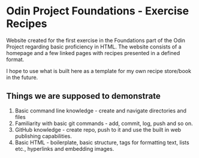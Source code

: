 # Odin Project Foundations - Exercise Recipes

Website created for the first exercise in the Foundations part of the Odin Project regarding basic proficiency in HTML. The website consists of a homepage and a few linked pages with recipes presented in a defined format. 

I hope to use what is built here as a template for my own recipe store/book in the future.

## Things we are supposed to demonstrate
1. Basic command line knowledge - create and navigate directories and files
2. Familiarity with basic git commands - add, commit, log, push and so on.
3. GitHub knowledge - create repo, push to it and use the built in web publishing capabilities.
4. Basic HTML - boilerplate, basic structure, tags for formatting text, lists etc., hyperlinks and embedding images.
